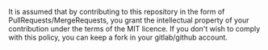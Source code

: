 It is assumed that by contributing to this repository in the form
of PullRequests/MergeRequests, you grant the intellectual property
of your contribution under the terms of the MIT licence.
If you don't wish to comply with this policy, you can keep a fork
in your gitlab/github account.
